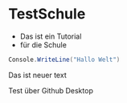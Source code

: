 # TestSchule
* Das ist ein Tutorial
* für die Schule

```c#
Console.WriteLine("Hallo Welt")
```
Das ist neuer text

Test über Github Desktop